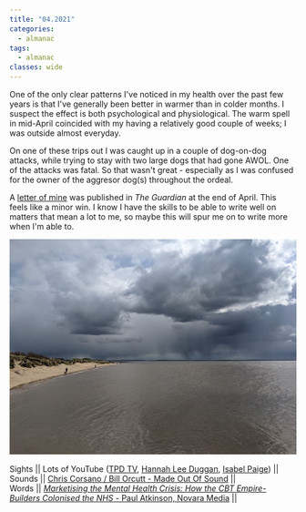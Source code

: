 ```yaml
---
title: "04.2021"
categories:
  - almanac
tags:
  - almanac
classes: wide
---
```


One of the only clear patterns I've noticed in my health over the past few years is that I've generally been better in warmer than in colder months. I suspect the effect is both psychological and physiological. The warm spell in mid-April coincided with my having a relatively good couple of weeks; I was outside almost everyday.

On one of these trips out I was caught up in a couple of dog-on-dog attacks, while trying to stay with two large dogs that had gone AWOL. One of the attacks was fatal. So that wasn't great - especially as I was confused for the owner of the aggresor dog(s) throughout the ordeal.

A [letter of mine](https://domsalisbury.github.io/mecfs/letter3/) was published in _The Guardian_ at the end of April. This feels like a minor win. I know I have the skills to be able to write well on matters that mean a lot to me, so maybe this will spur me on to write more when I'm able to.

![St. Anne's Beach](/assets/images/stannesbeach.jpg "St. Anne's Beach")

Sights || Lots of YouTube ([TPD TV](https://www.youtube.com/user/MasterOfBuckets), [Hannah Lee Duggan](https://www.youtube.com/channel/UCd8wC6TEa04SP9p4FjED12A/featured), [Isabel Paige](https://www.youtube.com/user/pinsandneedleswithme)) ||  
Sounds || [Chris Corsano / Bill Orcutt - Made Out Of Sound](https://www.youtube.com/watch?v=5t-PbXZNZ-o) ||   
Words || [_Marketising the Mental Health Crisis: How the CBT Empire-Builders Colonised the NHS_ - Paul Atkinson, Novara Media](https://novaramedia.com/2020/02/17/marketising-the-mental-health-crisis-how-the-cbt-empire-builders-colonised-the-nhs/) ||    

